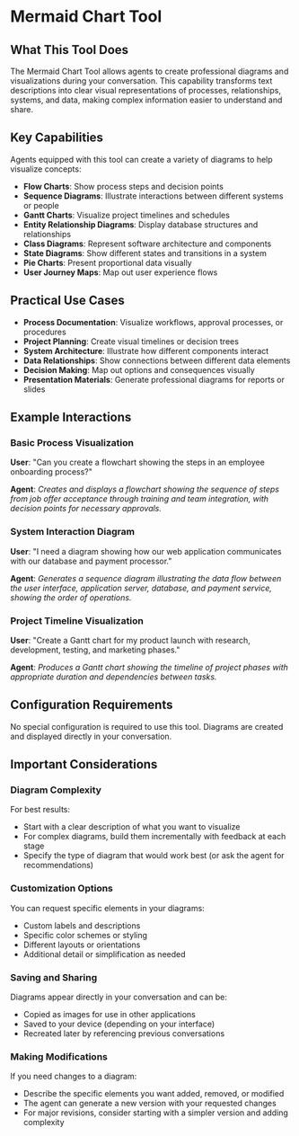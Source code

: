 # Mermaid Chart Tool

## What This Tool Does

The Mermaid Chart Tool allows agents to create professional diagrams and visualizations during your conversation. This capability transforms text descriptions into clear visual representations of processes, relationships, systems, and data, making complex information easier to understand and share.

## Key Capabilities

Agents equipped with this tool can create a variety of diagrams to help visualize concepts:

- **Flow Charts**: Show process steps and decision points
- **Sequence Diagrams**: Illustrate interactions between different systems or people
- **Gantt Charts**: Visualize project timelines and schedules
- **Entity Relationship Diagrams**: Display database structures and relationships
- **Class Diagrams**: Represent software architecture and components
- **State Diagrams**: Show different states and transitions in a system
- **Pie Charts**: Present proportional data visually
- **User Journey Maps**: Map out user experience flows

## Practical Use Cases

- **Process Documentation**: Visualize workflows, approval processes, or procedures
- **Project Planning**: Create visual timelines or decision trees
- **System Architecture**: Illustrate how different components interact
- **Data Relationships**: Show connections between different data elements
- **Decision Making**: Map out options and consequences visually
- **Presentation Materials**: Generate professional diagrams for reports or slides

## Example Interactions

### Basic Process Visualization

**User**: "Can you create a flowchart showing the steps in an employee onboarding process?"

**Agent**: *Creates and displays a flowchart showing the sequence of steps from job offer acceptance through training and team integration, with decision points for necessary approvals.*

### System Interaction Diagram

**User**: "I need a diagram showing how our web application communicates with our database and payment processor."

**Agent**: *Generates a sequence diagram illustrating the data flow between the user interface, application server, database, and payment service, showing the order of operations.*

### Project Timeline Visualization

**User**: "Create a Gantt chart for my product launch with research, development, testing, and marketing phases."

**Agent**: *Produces a Gantt chart showing the timeline of project phases with appropriate duration and dependencies between tasks.*

## Configuration Requirements

No special configuration is required to use this tool. Diagrams are created and displayed directly in your conversation.

## Important Considerations

### Diagram Complexity

For best results:
- Start with a clear description of what you want to visualize
- For complex diagrams, build them incrementally with feedback at each stage
- Specify the type of diagram that would work best (or ask the agent for recommendations)

### Customization Options

You can request specific elements in your diagrams:
- Custom labels and descriptions
- Specific color schemes or styling
- Different layouts or orientations
- Additional detail or simplification as needed

### Saving and Sharing

Diagrams appear directly in your conversation and can be:
- Copied as images for use in other applications
- Saved to your device (depending on your interface)
- Recreated later by referencing previous conversations

### Making Modifications

If you need changes to a diagram:
- Describe the specific elements you want added, removed, or modified
- The agent can generate a new version with your requested changes
- For major revisions, consider starting with a simpler version and adding complexity